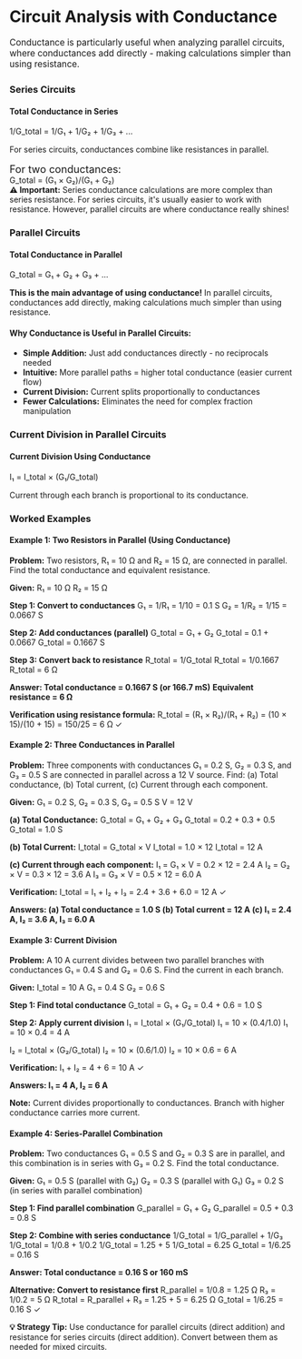 <!-- CIRCUIT ANALYSIS SECTION -->

# Circuit Analysis with Conductance
                    
<p style="font-size: 1.1em; margin-bottom: 25px;">Conductance is particularly useful when analyzing parallel circuits, where conductances add directly - making calculations simpler than using resistance.</p>
                    
<h3>Series Circuits</h3>
                    <div class="formula-box">
                        <h4>Total Conductance in Series</h4>
                        <div class="formula">1/G_total = 1/G₁ + 1/G₂ + 1/G₃ + ...</div>
                        <p style="margin-top: 15px;">For series circuits, conductances combine like resistances in parallel.</p>
                        
<div class="formula" style="margin-top: 15px; font-size: 1.3em;">For two conductances:</div>
                        <div class="formula">G_total = (G₁ × G₂)/(G₁ + G₂)</div>
                    </div>
                    
<div class="note">
                        <strong>⚠️ Important:</strong> Series conductance calculations are more complex than series resistance. For series circuits, it's usually easier to work with resistance. However, parallel circuits are where conductance really shines!
                    </div>
                    
<h3>Parallel Circuits</h3>
                    <div class="formula-box">
                        <h4>Total Conductance in Parallel</h4>
                        <div class="formula">G_total = G₁ + G₂ + G₃ + ...</div>
                        <p style="margin-top: 15px;"><strong>This is the main advantage of using conductance!</strong> In parallel circuits, conductances add directly, making calculations much simpler than using resistance.</p>
                    </div>
                    
<div class="key-points">
                        <h4>Why Conductance is Useful in Parallel Circuits:</h4>
                        <ul>
                            <li><strong>Simple Addition:</strong> Just add conductances directly - no reciprocals needed</li>
                            <li><strong>Intuitive:</strong> More parallel paths = higher total conductance (easier current flow)</li>
                            <li><strong>Current Division:</strong> Current splits proportionally to conductances</li>
                            <li><strong>Fewer Calculations:</strong> Eliminates the need for complex fraction manipulation</li>
                        </ul>
                    </div>
                    
<h3>Current Division in Parallel Circuits</h3>
                    <div class="formula-box">
                        <h4>Current Division Using Conductance</h4>
                        <div class="formula">I₁ = I_total × (G₁/G_total)</div>
                        <p style="margin-top: 15px;">Current through each branch is proportional to its conductance.</p>
                    </div>
                    
<h3>Worked Examples</h3>
                    
<div class="example">
                        <h4>Example 1: Two Resistors in Parallel (Using Conductance)</h4>
                        <p><strong>Problem:</strong> Two resistors, R₁ = 10 Ω and R₂ = 15 Ω, are connected in parallel. Find the total conductance and equivalent resistance.</p>
                        
<div class="calculation">
<strong>Given:</strong>
R₁ = 10 Ω
R₂ = 15 Ω

<strong>Step 1: Convert to conductances</strong>
G₁ = 1/R₁ = 1/10 = 0.1 S
G₂ = 1/R₂ = 1/15 = 0.0667 S

<strong>Step 2: Add conductances (parallel)</strong>
G_total = G₁ + G₂
G_total = 0.1 + 0.0667
G_total = 0.1667 S

<strong>Step 3: Convert back to resistance</strong>
R_total = 1/G_total
R_total = 1/0.1667
R_total = 6 Ω

<strong>Answer: Total conductance = 0.1667 S (or 166.7 mS)</strong>
<strong>        Equivalent resistance = 6 Ω</strong>

<strong>Verification using resistance formula:</strong>
R_total = (R₁ × R₂)/(R₁ + R₂) = (10 × 15)/(10 + 15)
        = 150/25 = 6 Ω ✓
                        </div>
                    </div>
                    
<div class="example">
                        <h4>Example 2: Three Conductances in Parallel</h4>
                        <p><strong>Problem:</strong> Three components with conductances G₁ = 0.2 S, G₂ = 0.3 S, and G₃ = 0.5 S are connected in parallel across a 12 V source. Find: (a) Total conductance, (b) Total current, (c) Current through each component.</p>
                        
<div class="calculation">
<strong>Given:</strong>
G₁ = 0.2 S, G₂ = 0.3 S, G₃ = 0.5 S
V = 12 V

<strong>(a) Total Conductance:</strong>
G_total = G₁ + G₂ + G₃
G_total = 0.2 + 0.3 + 0.5
G_total = 1.0 S

<strong>(b) Total Current:</strong>
I_total = G_total × V
I_total = 1.0 × 12
I_total = 12 A

<strong>(c) Current through each component:</strong>
I₁ = G₁ × V = 0.2 × 12 = 2.4 A
I₂ = G₂ × V = 0.3 × 12 = 3.6 A
I₃ = G₃ × V = 0.5 × 12 = 6.0 A

<strong>Verification:</strong>
I_total = I₁ + I₂ + I₃ = 2.4 + 3.6 + 6.0 = 12 A ✓

<strong>Answers:
(a) Total conductance = 1.0 S
(b) Total current = 12 A
(c) I₁ = 2.4 A, I₂ = 3.6 A, I₃ = 6.0 A</strong>
                        </div>
                    </div>
                    
<div class="example">
                        <h4>Example 3: Current Division</h4>
                        <p><strong>Problem:</strong> A 10 A current divides between two parallel branches with conductances G₁ = 0.4 S and G₂ = 0.6 S. Find the current in each branch.</p>
                        
<div class="calculation">
<strong>Given:</strong>
I_total = 10 A
G₁ = 0.4 S
G₂ = 0.6 S

<strong>Step 1: Find total conductance</strong>
G_total = G₁ + G₂ = 0.4 + 0.6 = 1.0 S

<strong>Step 2: Apply current division</strong>
I₁ = I_total × (G₁/G_total)
I₁ = 10 × (0.4/1.0)
I₁ = 10 × 0.4 = 4 A

I₂ = I_total × (G₂/G_total)
I₂ = 10 × (0.6/1.0)
I₂ = 10 × 0.6 = 6 A

<strong>Verification:</strong>
I₁ + I₂ = 4 + 6 = 10 A ✓

<strong>Answers: I₁ = 4 A, I₂ = 6 A</strong>

<strong>Note:</strong> Current divides proportionally to conductances.
Branch with higher conductance carries more current.
                        </div>
                    </div>
                    
<div class="example">
                        <h4>Example 4: Series-Parallel Combination</h4>
                        <p><strong>Problem:</strong> Two conductances G₁ = 0.5 S and G₂ = 0.3 S are in parallel, and this combination is in series with G₃ = 0.2 S. Find the total conductance.</p>
                        
<div class="calculation">
<strong>Given:</strong>
G₁ = 0.5 S (parallel with G₂)
G₂ = 0.3 S (parallel with G₁)
G₃ = 0.2 S (in series with parallel combination)

<strong>Step 1: Find parallel combination</strong>
G_parallel = G₁ + G₂
G_parallel = 0.5 + 0.3 = 0.8 S

<strong>Step 2: Combine with series conductance</strong>
1/G_total = 1/G_parallel + 1/G₃
1/G_total = 1/0.8 + 1/0.2
1/G_total = 1.25 + 5
1/G_total = 6.25
G_total = 1/6.25 = 0.16 S

<strong>Answer: Total conductance = 0.16 S or 160 mS</strong>

<strong>Alternative: Convert to resistance first</strong>
R_parallel = 1/0.8 = 1.25 Ω
R₃ = 1/0.2 = 5 Ω
R_total = R_parallel + R₃ = 1.25 + 5 = 6.25 Ω
G_total = 1/6.25 = 0.16 S ✓
                        </div>
                    </div>
                    
<div class="note">
                        <strong>💡 Strategy Tip:</strong> Use conductance for parallel circuits (direct addition) and resistance for series circuits (direct addition). Convert between them as needed for mixed circuits.
                    </div>
                </div>
            </div>
